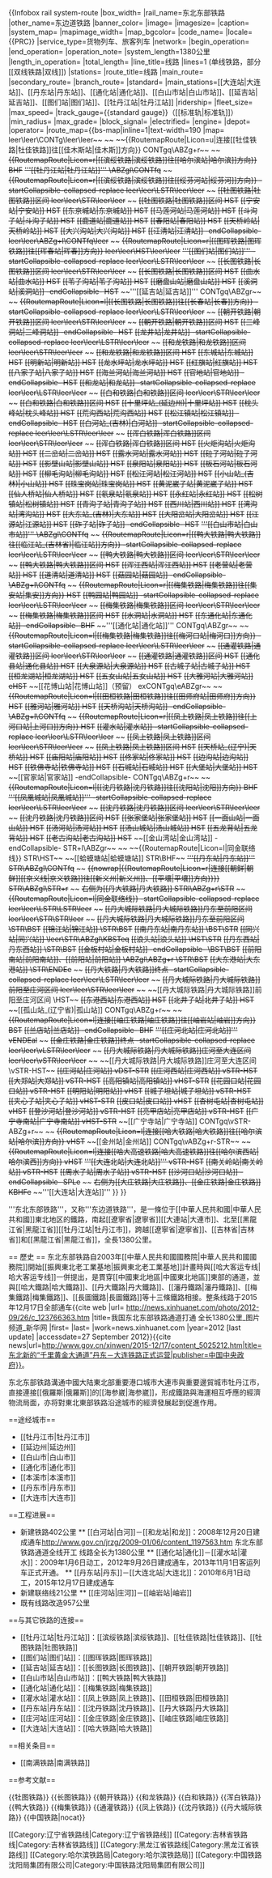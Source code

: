 {{Infobox rail system-route
|box_width=
|rail_name=东北东部铁路
|other_name=东边道铁路
|banner_color=
|image=
|imagesize=
|caption=
|system_map=
|mapimage_width=
|map_bgcolor=
|code_name=
|locale={{PRC}}
|service_type=货物列车、旅客列车
|network=
|begin_operation=
|end_operation=
|operation_note=
|system_length=1380公里
|length_in_operation=
|total_length=
|line_title=线路
|lines=1 (单线铁路，部分[[双线铁路|双线]])
|stations=
|route_title=线路
|main_route=
|secondary_route=
|branch_route=
|standard=
|main_stations=[[大连站|大连站]]、[[丹东站|丹东站]]、[[通化站|通化站]]、[[白山市站|白山市站]]、[[延吉站|延吉站]]、[[图们站|图们站]]、[[牡丹江站|牡丹江站]]
|ridership=
|fleet_size=
|max_speed=
|track_gauge={{standard gauge}}（[[标准轨|标准轨]]）
|min_radius=
|max_grade=
|block_signal=
|electrified=
|engine=
|depot=
|operator=
|route_map={{bs-map|inline=1|text-width=190
|map=
leer\leer\CONTg\leer\leer~~ ~~ ~~{{RoutemapRoute|Licon=u|连接[[牡佳铁路|牡佳铁路]]往[[佳木斯站|佳木斯]]方向}}
CONTgq\ABZg+r\~~ ~~ ~~{{RoutemapRoute|Licon=r|[[滨绥铁路|滨绥铁路]]往[[哈尔滨站|哈尔滨]]方向}}
BHF~~ ~~'''[[牡丹江站|牡丹江站]]'''
\ABZgl\CONTfq~~ ~~ ~~{{RoutemapRoute|Licon=r|[[滨绥铁路|滨绥铁路]]往[[绥芬河站|绥芬河]]方向}}
-startCollapsible-collapsed-replace
leer\leer\LSTR\leer\leer~~ ~~ ~~[[牡图铁路|牡图铁路]]区间
leer\leer\STR\leer\leer~~ ~~ ~~[[牡图铁路|牡图铁路]]区间
HST~~ ~~[[宁安站|宁安站]]
HST~~ ~~[[东京城站|东京城站]]
HST~~ ~~[[马莲河站|马莲河站]]
HST~~ ~~[[斗沟子站|斗沟子站]]
HST~~ ~~[[鹿道站|鹿道站]]
HST~~ ~~[[春阳站|春阳站]]
HST~~ ~~[[天桥岭站|天桥岭站]]
HST~~ ~~[[大兴沟站|大兴沟站]]
HST~~ ~~[[汪清站|汪清站]]
-endCollapsible-
leer\leer\ABZg+l\CONTfq\leer~~ ~~ ~~{{RoutemapRoute|Licon=r|[[图珲铁路|图珲铁路]]往[[珲春站|珲春]]方向}}
leer\leer\HST\leer\leer~~ ~~'''[[图们站|图们站]]'''
-startCollapsible-collapsed-replace
leer\leer\LSTR\leer\leer~~ ~~ ~~[[长图铁路|长图铁路]]区间
leer\leer\STR\leer\leer~~ ~~ ~~[[长图铁路|长图铁路]]区间
HST~~ ~~[[曲水站|曲水站]]
HST~~ ~~[[苇子沟站|苇子沟站]]
HST~~ ~~[[磨盘山站|磨盘山站]]
HST~~ ~~[[溪洞站|溪洞站]]
-endCollapsible-
HST~~ ~~'''[[延吉站|延吉站]]'''
CONTgq\ABZgr\~~ ~~ ~~{{RoutemapRoute|Licon=l|[[长图铁路|长图铁路]]往[[长春站|长春]]方向}}
-startCollapsible-collapsed-replace
leer\leer\LSTR\leer\leer~~ ~~ ~~[[朝开铁路|朝开铁路]]区间
leer\leer\STR\leer\leer~~ ~~ ~~[[朝开铁路|朝开铁路]]区间
HST~~ ~~[[三峰洞站|三峰洞站]]
-endCollapsible-
HST~~ ~~[[龙井站|龙井站]]
-startCollapsible-collapsed-replace
leer\leer\LSTR\leer\leer~~ ~~ ~~[[和龙铁路|和龙铁路]]区间
leer\leer\STR\leer\leer~~ ~~ ~~[[和龙铁路|和龙铁路]]区间
HST~~ ~~[[东城站|东城站]]
HST~~ ~~[[明新站|明新站]]
HST~~ ~~[[龙水坪站|龙水坪站]]
HST~~ ~~[[红旗站|红旗站]]
HST~~ ~~[[八家子站|八家子站]]
HST~~ ~~[[海兰河站|海兰河站]]
HST~~ ~~[[官地站|官地站]]
-endCollapsible-
HST~~ ~~[[和龙站|和龙站]]
-startCollapsible-collapsed-replace
leer\leer\LSTR\leer\leer~~ ~~ ~~[[白和铁路|白和铁路]]区间
leer\leer\STR\leer\leer~~ ~~ ~~[[白和铁路|白和铁路]]区间
HST~~ ~~[[十里坪站_(延边州)|十里坪站]]
HST~~ ~~[[枕头峰站|枕头峰站]]
HST~~ ~~[[荒沟西站|荒沟西站]]
HST~~ ~~[[松江镇站|松江镇站]]
-endCollapsible-
HST~~ ~~[[白河站_(吉林)|白河站]]
-startCollapsible-collapsed-replace
leer\leer\LSTR\leer\leer~~ ~~ ~~[[浑白铁路|浑白铁路]]区间
leer\leer\STR\leer\leer~~ ~~ ~~[[浑白铁路|浑白铁路]]区间
HST~~ ~~[[火炬沟站|火炬沟站]]
HST~~ ~~[[二岔站|二岔站]]
HST~~ ~~[[露水河站|露水河站]]
HST~~ ~~[[砬子河站|砬子河站]]
HST~~ ~~[[影壁山站|影壁山站]]
HST~~ ~~[[泉阳站|泉阳站]]
HST~~ ~~[[板石河站|板石河站]]
HST~~ ~~[[柳毛沟站|柳毛沟站]]
HST~~ ~~[[松江河站|松江河站]]
HST~~ ~~[[小山站_(吉林)|小山站]]
HST~~ ~~[[珠宝岗站|珠宝岗站]]
HST~~ ~~[[黄泥崴子站|黄泥崴子站]]
HST~~ ~~[[仙人桥站|仙人桥站]]
HST~~ ~~[[氡泉站|氡泉站]]
HST~~ ~~[[永红站|永红站]]
HST~~ ~~[[松树镇站|松树镇站]]
HST~~ ~~[[青沟子站|青沟子站]]
HST~~ ~~[[西川站|西川站]]
HST~~ ~~[[湾沟站|湾沟站]]
HST~~ ~~[[大东站_(吉林)|大东站]]
HST~~ ~~[[大阳岔站|大阳岔站]]
HST~~ ~~[[江源站|江源站]]
HST~~ ~~[[砟子站|砟子站]]
-endCollapsible-
HST~~ ~~'''[[白山市站|白山市站]]'''
\ABZgl\CONTfq~~ ~~ ~~{{RoutemapRoute|Licon=r|[[鸭大铁路|鸭大铁路]]往[[临江站_(吉林省)|临江站]]方向}}
-startCollapsible-collapsed-replace
leer\leer\LSTR\leer\leer~~ ~~ ~~[[鸭大铁路|鸭大铁路]]区间
leer\leer\STR\leer\leer~~ ~~ ~~[[鸭大铁路|鸭大铁路]]区间
HST~~ ~~[[浑江西站|浑江西站]]
HST~~ ~~[[老营站|老营站]]
HST~~ ~~[[道清站|道清站]]
HST~~ ~~[[菇园站|菇园站]]
-endCollapsible-
\ABZg+l\CONTfq~~ ~~ ~~{{RoutemapRoute|Licon=r|[[梅集铁路|梅集铁路]]往[[集安站|集安]]方向}}
HST~~ ~~[[鸭园站|鸭园站]]
-startCollapsible-collapsed-replace
leer\leer\LSTR\leer\leer~~ ~~ ~~[[梅集铁路|梅集铁路]]区间
leer\leer\STR\leer\leer~~ ~~ ~~[[梅集铁路|梅集铁路]]区间
HST~~ ~~[[水洞站|水洞站]]
HST~~ ~~[[东通化站|东通化站]]
-endCollapsible-
BHF~~ ~~'''[[通化站|通化站]]'''
CONTgq\ABZgr\~~ ~~ ~~{{RoutemapRoute|Licon=l|[[梅集铁路|梅集铁路]]往[[梅河口站|梅河口]]方向}}
-startCollapsible-collapsed-replace
leer\leer\LSTR\leer\leer~~ ~~ ~~[[通灌铁路|通灌铁路]]区间
leer\leer\STR\leer\leer~~ ~~ ~~[[通灌铁路|通灌铁路]]区间
HST~~ ~~[[通化县站|通化县站]]
HST~~ ~~[[大泉源站|大泉源站]]
HST~~ ~~[[古城子站|古城子站]]
HST~~ ~~[[桓龙湖站|桓龙湖站]]
HST~~ ~~[[五女山站|五女山站]]
HST~~ ~~[[大雅河站|大雅河站]]
eHST~~ ~~[[花博山站|花博山站]]（预留）
exCONTgq\eABZgr\~~ ~~ ~~{{RoutemapRoute|Licon=l|[[田桓铁路|田桓铁路]]往[[田师府站|田师府]]方向}}
HST~~ ~~[[雅河站|雅河站]]
HST~~ ~~[[天桥沟站|天桥沟站]]
-endCollapsible-
\ABZg+l\CONTfq~~ ~~ ~~{{RoutemapRoute|Licon=r|[[凤上铁路|凤上铁路]]往[[上河口站|上河口]]方向}}
HST~~ ~~[[灌水站|灌水站]]
-startCollapsible-collapsed-replace
leer\leer\LSTR\leer\leer~~ ~~ ~~[[凤上铁路|凤上铁路]]区间
leer\leer\STR\leer\leer~~ ~~ ~~[[凤上铁路|凤上铁路]]区间
HST~~ ~~[[天桥站_(辽宁)|天桥站]]
HST~~ ~~[[庙阳站|庙阳站]]
HST~~ ~~[[佟家站|佟家站]]
HST~~ ~~[[边沟站|边沟站]]
HST~~ ~~[[铁佛寺站|铁佛寺站]]
HST~~ ~~[[石城站|石城站]]
HST~~ ~~[[大堡站|大堡站]]
HST~~ ~~[[官家站|官家站]]
-endCollapsible-
CONTgq\ABZg+r\~~ ~~ ~~{{RoutemapRoute|Licon=l|[[沈丹铁路|沈丹铁路]]往[[沈阳站|沈阳]]方向}}
BHF~~ ~~'''[[凤凰城站|凤凰城站]]'''
-startCollapsible-collapsed-replace
leer\leer\LSTR\leer\leer~~ ~~ ~~[[沈丹铁路|沈丹铁路]]区间
leer\leer\STR\leer\leer~~ ~~ ~~[[沈丹铁路|沈丹铁路]]区间
HST~~ ~~[[张家堡站|张家堡站]]
HST~~ ~~[[一面山站|一面山站]]
HST~~ ~~[[汤河站|汤河站]]
HST~~ ~~[[汤山城站|汤山城站]]
HST~~ ~~[[五龙背站|五龙背站]]
HST~~ ~~[[老古沟站|老古沟站]]
HST~~ ~~[[金山湾站|金山湾站]]
-endCollapsible-
STR+l\ABZgr\~~ ~~ ~~{{RoutemapRoute|Licon=l|同金联络线}}
STR\HST\~~ ~~[[蛤蟆塘站|蛤蟆塘站]]
STR\BHF\~~ ~~'''[[丹东站|丹东站]]'''
STR\ABZgl\CONTfq~~ ~~ ~~{{nowrap|{{RoutemapRoute|Licon=r|连接[[朝鲜|朝鲜]][[京义线|京义铁路]]往[[新义州|新义州]]、[[平壤|平壤]]方向}}}}
STR\ABZgl\STR+r~~ ~~ ~~右侧为[[丹大铁路|丹大铁路]]
STRl\ABZg+r\STR~~ ~~ ~~{{RoutemapRoute|Licon=l|同金联络线}}
-startCollapsible-collapsed-replace
leer\leer\LSTR\LSTR\leer~~ ~~ ~~[[丹大城际铁路|丹大城际铁路]]丹东至前阳区间
leer\leer\STR\STR\leer~~ ~~ ~~[[丹大城际铁路|丹大城际铁路]]丹东至前阳区间
\STR\BST~~ ~~[[锦江站|锦江站]]
\STR\BST~~ ~~[[南丹东站|南丹东站]]
\BST\STR~~ ~~[[同兴站|同兴站]]
\leer\STR\ABZgl\KBSTeq~~ ~~[[浪头站|浪头站]]
\HST\STR~~ ~~[[丹东西站|丹东西站]]
\STR\BST~~ ~~[[金板村站|金板村站]]
-endCollapsible-
\BST\BST~~ ~~[[前阳南站|前阳南站]]、[[前阳站|前阳站]]
\ABZgl\ABZg+r
\STR\BST~~ ~~[[大东港站|大东港站]]
\STR\ENDEe~~ ~~ ~~[[丹大铁路|丹大铁路]]终点
-startCollapsible-collapsed-replace
leer\leer\LSTR\leer\leer~~ ~~ ~~[[丹大城际铁路|丹大城际铁路]]前阳至庄河区间
leer\leer\STR\leer\leer~~ ~~ ~~[[丹大城际铁路|丹大城际铁路]]前阳至庄河区间
\HST\~~ ~~[[东港西站|东港西站]]
HST~~ ~~[[北井子站|北井子站]]
HST~~ ~~[[孤山站_(辽宁省)|孤山站]]
CONTgq\ABZg+r\~~ ~~ ~~{{RoutemapRoute|Licon=l|连接[[岫庄铁路|岫庄铁路]]往[[岫岩站|岫岩]]方向}}
BST~~ ~~[[兰店站|兰店站]]
-endCollapsible-
BHF~~ ~~'''[[庄河北站|庄河北站]]'''
vENDEal~~ ~~ ~~[[金庄铁路|金庄铁路]]终点
-startCollapsible-collapsed-replace
leer\leer\vLSTR\leer\leer~~ ~~ ~~[[丹大城际铁路|丹大城际铁路]]庄河至大连区间
leer\leer\vSTR\leer\leer~~ ~~ ~~[[丹大城际铁路|丹大城际铁路]]庄河至大连区间
\vSTR-HST\~~ ~~[[庄河站|庄河站]]
vDST-STR~~ ~~[[庄河西站|庄河西站]]
vSTR-HST~~ ~~[[大郑站|大郑站]]
vSTR-HST~~ ~~[[高阳镇站|高阳镇站]]
vHST-STR~~ ~~[[花园口站|花园口站]]
vSTR-HST~~ ~~[[明阳站|明阳站]]
vHST~~ ~~[[城子坦站|城子坦站]]
vSTR-HST~~ ~~[[夹心子站|夹心子站]]
vHST-STR~~ ~~[[皮口站|皮口站]]
vHST~~ ~~[[杏树屯站|杏树屯站]]
vHST~~ ~~[[登沙河站|登沙河站]]
vSTR-HST~~ ~~[[亮甲店站|亮甲店站]]
vSTR-HST~~ ~~[[广宁寺南站|广宁寺南站]]
vHST-STR~~ ~~[[广宁寺站|广宁寺站]]
CONTgq\vSTR-ABZg+r\~~ ~~ ~~{{RoutemapRoute|Licon=l|连接[[哈大铁路|哈大铁路]]往[[哈尔滨站|哈尔滨]]方向}}
vHST~~ ~~[[金州站|金州站]]
CONTgq\vABZg+r-STR\~~ ~~ ~~{{RoutemapRoute|Licon=l|连接[[哈大高速铁路|哈大高速铁路]]往[[哈尔滨西站|哈尔滨西]]方向}}
vHST~~ ~~'''[[大连北站|大连北站]]'''
vSTR-HST~~ ~~[[南关岭站|南关岭站]]
vSTR-HST~~ ~~[[周水子站|周水子站]]
vSTR-HST~~ ~~[[沙河口站|沙河口站]]
-endCollapsible-
SPLe~~ ~~ ~~右侧为[[大庄铁路|大庄铁路]]、[[金庄铁路|金庄铁路]]
KBHFe~~ ~~'''[[大连站|大连站]]'''
}}
}}

'''东北东部铁路'''，又称'''东边道铁路'''，是一條位于[[中華人民共和國|中華人民共和國]]東北地区的鐵路，南起[[遼寧省|遼寧省]][[大連站|大連市]]、北至[[黑龍江省|黑龍江省]][[牡丹江站|牡丹江市]]，跨越[[遼寧省|遼寧省]]、[[吉林省|吉林省]]和[[黑龍江省|黑龍江省]]，全長1380公里。

== 歷史 ==
东北东部铁路自2003年[[中華人民共和國國務院|中華人民共和國國務院]]開始[[振興東北老工業基地|振興東北老工業基地]]計畫時與[[哈大客运专线|哈大客运专线]]一併提出，是貫穿[[中國東北地區|中國東北地區]]東部的通道，並與[[哈大鐵路|哈大鐵路]]、[[丹大鐵路|丹大鐵路]]、[[瀋丹鐵路|瀋丹鐵路]]、[[梅集鐵路|梅集鐵路]]、[[長圖鐵路|長圖鐵路]]等十三條鐵路相接。整条线路于2015年12月17日全部通车<ref>{{cite web |url= http://news.xinhuanet.com/photo/2012-09/26/c_123766363.htm |title=我国东北东部铁路通道打通 全长1380公里_图片频道_新华网 |first= |last= |work=news.xinhuanet.com |year=2012 [last update] |accessdate=27 September 2012}}</ref><ref>{{cite news|url=http://www.gov.cn/xinwen/2015-12/17/content_5025212.htm|title=东北新的“千里黄金大通道”丹东－大连铁路正式运营|publisher=中国中央政府}}</ref>。

东北东部铁路溝通中國大陆東北部重要港口城市大連市與重要邊貿城市牡丹江市，直接連接[[俄羅斯|俄羅斯]]的[[海参崴|海参崴]]，形成鐵路與海運相互呼應的經濟物流局面，亦将對東北東部铁路沿途城市的經濟發展起到促進作用。

==途经城市==
* [[牡丹江市|牡丹江市]]
* [[延边州|延边州]]
* [[白山市|白山市]]
* [[通化市|通化市]]
* [[本溪市|本溪市]]
* [[丹东市|丹东市]]
* [[大连市|大连市]]

==工程进展==
* 新建铁路402公里
** [[白河站|白河]]－[[和龙站|和龙]]：2008年12月20日建成通车<ref>http://www.gov.cn/jrzg/2009-01/06/content_1197563.htm 东北东部铁路通道全线开工 线路全长为1380公里</ref>
** [[通化站|通化]]－[[灌水站|灌水]]：2009年1月6日动工，2012年9月26日建成通车，2013年11月1日客运列车正式开通。
** [[丹东站|丹东]]－[[大连北站|大连北]]：2010年6月1日动工，2015年12月17日建成通车
* 新建联络线21公里
** [[庄河站|庄河]]－[[岫岩站|岫岩]]
* 既有线路改造957公里

==与其它铁路的连接==
* [[牡丹江站|牡丹江站]]：[[滨绥铁路|滨绥铁路]]、[[牡佳铁路|牡佳铁路]]、[[牡图铁路|牡图铁路]]
* [[图们站|图们站]]：[[图珲铁路|图珲铁路]]
* [[延吉站|延吉站]]：[[长图铁路|长图铁路]]、[[朝开铁路|朝开铁路]]
* [[白山市站|白山市站]]：[[鸭大铁路|鸭大铁路]]
* [[通化站|通化站]]：[[梅集铁路|梅集铁路]]
* [[灌水站|灌水站]]：[[凤上铁路|凤上铁路]]、[[田桓铁路|田桓铁路]]
* [[丹东站|丹东站]]：[[沈丹铁路|沈丹铁路]]、[[丹大铁路|丹大铁路]]
* [[庄河站|庄河站]]：[[金庄铁路|金庄铁路]]、[[岫庄铁路|岫庄铁路]]
* [[大连站|大连站]]：[[哈大铁路|哈大铁路]]

==相关条目==
* [[南满铁路|南满铁路]]

==参考文献==
<div class="references-small">
<references />
</div>

{{牡图铁路}}
{{长图铁路}}
{{朝开铁路}}
{{和龙铁路}}
{{白和铁路}}
{{浑白铁路}}
{{鸭大铁路}}
{{梅集铁路}}
{{通灌铁路}}
{{凤上铁路}}
{{沈丹铁路}}
{{丹大城际铁路}}
{{中国铁路|nocat}}

[[Category:辽宁省铁路线|Category:辽宁省铁路线]]
[[Category:吉林省铁路线|Category:吉林省铁路线]]
[[Category:黑龙江省铁路线|Category:黑龙江省铁路线]]
[[Category:哈尔滨铁路局|Category:哈尔滨铁路局]]
[[Category:中国铁路沈阳局集团有限公司|Category:中国铁路沈阳局集团有限公司]]